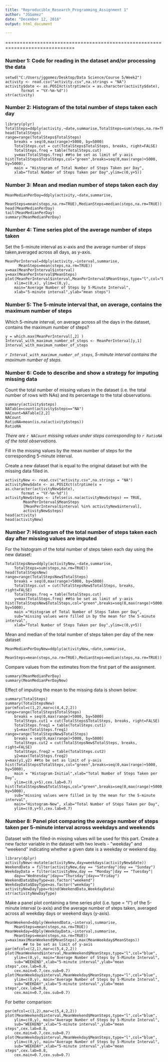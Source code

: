 ```yaml
---
title: "Reproducible_Research_Programming_Assignment 1"
author: "JGGomez"
date: "December 12, 2016"
output: html_document

---
```

==============================================================================

### Number 1: Code for reading in the dataset and/or processing the data


```{r, echo=TRUE}
setwd("C:/Users/jggomez/Desktop/Data Science/Course 5/Week2")
activity <- read.csv("activity.csv",na.strings = "NA")
activity$date <- as.POSIXct(strptime(x = as.character(activity$date),
       format = "%Y-%m-%d"))
str(activity)
```


### Number 2: Histogram of the total number of steps taken each day


```{r, echo=TRUE}
library(plyr)
TotalSteps=ddply(activity,~date,summarise,TotalSteps=sum(steps,na.rm=TRUE))
head(TotalSteps)
range=range(TotalSteps$TotalSteps)
	breaks = seq(0,max(range)+5000, by=5000)
	TotalSteps.cut = cut(TotalSteps$TotalSteps, breaks, right=FALSE)
	TotalSteps.freq = table(TotalSteps.cut)
	y=max(TotalSteps.freq) ##to be set as limit of y-axis
hist(TotalSteps$TotalSteps,col="green",breaks=seq(0,max(range)+5000, by=5000),
	main = "Histogram of Total Number of Steps Taken per Day",
	xlab="Total Number of Steps Taken per Day",ylim=c(0,y+5))
```



### Number 3: Mean and median number of steps taken each day


```{r, echo=TRUE}
MeanMedianPerDay=ddply(activity,~date,summarise, 
	MeanSteps=mean(steps,na.rm=TRUE),MedianSteps=median(steps,na.rm=TRUE))
head(MeanMedianPerDay)
tail(MeanMedianPerDay)
summary(MeanMedianPerDay)
```



### Number 4: Time series plot of the average number of steps taken


Set the 5-minute interval as x-axis and the average number of steps taken,averaged across all days, as y-axis.


```{r, echo=TRUE}
MeanPerInterval=ddply(activity,~interval,summarise,
	  MeanSteps=mean(steps,na.rm=TRUE))
x=max(MeanPerInterval$interval)
y=max(MeanPerInterval$MeanSteps)
plot(MeanPerInterval$interval,MeanPerInterval$MeanSteps,type="l",col="blue",
	xlim=c(0,x), ylim=c(0,y), 
	main="Average Number of Steps by 5-Minute Interval",
	xlab="5-minute interval",ylab="mean steps")
```



### Number 5: The 5-minute interval that, on average, contains the maximum number of steps


Which 5-minute interval, on average across all the days in the dataset, 
contains the maximum number of steps?


```{r, echo=TRUE}
y = which.max(MeanPerInterval[,2] )
Interval_with_maximum_number_of_steps <- MeanPerInterval[y,1]
Interval_with_maximum_number_of_steps
```


*`r Interval_with_maximum_number_of_steps`, 5-minute interval contains the maximum number of steps.*



### Number 6: Code to describe and show a strategy for imputing missing data


Count the total number of missing values in the dataset (i.e. the total number of rows with NAs) and its percentage to the total observations.


```{r, echo=TRUE}
summary(activity$steps)
NATable=count(activity$steps=="NA")
NACount=NATable[2,2]
NACount
RatioNA=mean(is.na(activity$steps))
RatioNA
```


*There are `r NACount` missing values under steps corresponding to `r RatioNA` of the total observations.*



Fill in the missing values by the mean number of steps for the corresponding 5-minute interval.


Create a new dataset that is equal to the original dataset but with the missing data filled in.


```{r, echo=TRUE}
activityNew <- read.csv("activity.csv",na.strings = "NA")
activityNew$date <- as.POSIXct(strptime(x = as.character(activityNew$date),
       format = "%Y-%m-%d"))
activityNew$steps <- ifelse(is.na(activityNew$steps) == TRUE, 
		MeanPerInterval$MeanSteps
		[MeanPerInterval$interval %in% activityNew$interval], 
		activityNew$steps)  
head(activity)
head(activityNew)
```



### Number 7: Histogram of the total number of steps taken each day after missing values are imputed


For the histogram of the total number of steps taken each day using the new dataset: 


```{r, echo=TRUE}
TotalStepsNew=ddply(activityNew,~date,summarise,
	TotalSteps=sum(steps,na.rm=TRUE))
head(TotalStepsNew)
range=range(TotalStepsNew$TotalSteps)
	breaks = seq(0,max(range)+5000, by=5000)
	TotalSteps.cut = cut(TotalStepsNew$TotalSteps, breaks, right=FALSE)
	TotalSteps.freq = table(TotalSteps.cut)
	y=max(TotalSteps.freq) ##to be set as limit of y-axis
hist(TotalStepsNew$TotalSteps,col="green",breaks=seq(0,max(range)+5000, by=5000),
	main ="Histogram of Total Number of Steps Taken per Day",
	sub="missing values were filled in by the mean for the 5-minute interval",
	xlab="Total Number of Steps Taken per Day",ylim=c(0,y+5))
```


Mean and median of the total number of steps taken per day of the new dataset 


```{r, echo=TRUE}
MeanMedianPerDayNew=ddply(activityNew,~date,summarise, 
	MeanSteps=mean(steps,na.rm=TRUE),MedianSteps=median(steps,na.rm=TRUE))
```


Compare values from the estimates from the first part of the assignment.


```{r, echo=TRUE}
summary(MeanMedianPerDay)
summary(MeanMedianPerDayNew)
```


Effect of imputing the mean to the missing data is shown below:


```{r, echo=TRUE}
summary(TotalSteps)
summary(TotalStepsNew)
par(mfcol=c(1,2),mar=c(4,4,2,2))
range=range(TotalSteps$TotalSteps)
	breaks = seq(0,max(range)+5000, by=5000)
	TotalSteps.cut1 = cut(TotalSteps$TotalSteps, breaks, right=FALSE)
	TotalSteps.freq1 = table(TotalSteps.cut1)
	y1=max(TotalSteps.freq1) 
range=range(TotalStepsNew$TotalSteps)
	breaks = seq(0,max(range)+5000, by=5000)
	TotalSteps.cut2 = cut(TotalStepsNew$TotalSteps, breaks, right=FALSE)
	TotalSteps.freq2 = table(TotalSteps.cut2)
	y2=max(TotalSteps.freq2) 
y=max(y1,y2) ##to be set as limit of y-axis
hist(TotalSteps$TotalSteps,col="green",breaks=seq(0,max(range)+5000, by=5000),
	main = "Histogram-Initial",xlab="Total Number of Steps Taken per Day",
	ylim=c(0,y+5),cex.lab=0.7)
hist(TotalStepsNew$TotalSteps,col="green",breaks=seq(0,max(range)+5000, by=5000),
	sub="missing values were filled in by the mean for the 5-minute interval",
	main="Histogram-New", xlab="Total Number of Steps Taken per Day",
	ylim=c(0,y+5),cex.lab=0.7)
```



### Number 8: Panel plot comparing the average number of steps taken per 5-minute interval across weekdays and weekends


Dataset with the filled-in missing values will be used for this part.
Create a new factor variable in the dataset with two levels - "weekday" and "weekend" indicating whether a given date is a weekday or weekend day.


```{r, echo=TRUE}
library(dplyr)
activityNew<-mutate(activityNew,day=weekdays(activityNew$date))
WeekendData = filter(activityNew,day == "Saturday"|day == "Sunday")
WeekdayData = filter(activityNew,day == "Monday"|day == "Tuesday"|
	day=="Wednesday"|day=="Thursday"|day=="Friday")
WeekendData$DayType=as.factor("weekend")
WeekdayData$DayType=as.factor("weekday")
activityNewDayType=rbind(WeekendData,WeekdayData)
str(activityNewDayType)
```


Make a panel plot containing a time series plot (i.e. type = "l") of the 5-minute interval (x-axis) and the average number of steps taken, averaged across all weekday days or weekend days (y-axis). 


```{r, echo=TRUE}
MeanWeekend=ddply(WeekendData,~interval,summarise,
	MeanSteps=mean(steps,na.rm=TRUE))
MeanWeekday=ddply(WeekdayData,~interval,summarise,
	MeanSteps=mean(steps,na.rm=TRUE))
y=max(max(MeanWeekend$MeanSteps),max(MeanWeekday$MeanSteps))
		## to be set as limit of y-axis
par(mfcol=c(2,1),mar=c(5,4,2,2))
plot(MeanWeekend$interval,MeanWeekend$MeanSteps,type="l",col="blue",
	ylim=c(0,y), main="Average Number of Steps by 5-Minute Interval",
	sub="WEEKEND",xlab="5-minute interval",ylab="mean steps",cex.lab=0.8,
	cex.main=0.7,cex.sub=0.7)
plot(MeanWeekday$interval,MeanWeekday$MeanSteps,type="l",col="blue",
	ylim=c(0,y), main="Average Number of Steps by 5-Minute Interval",
	sub="WEEKDAY",xlab="5-minute interval",ylab="mean steps",cex.lab=0.8,
	cex.main=0.7,cex.sub=0.7)
```


For better comparison:


```{r, echo=TRUE}
par(mfcol=c(1,2),mar=c(5,4,2,2))
plot(MeanWeekend$interval,MeanWeekend$MeanSteps,type="l",col="blue",
	ylim=c(0,y), main="Average Number of Steps by 5-Minute Interval",
	sub="WEEKEND",xlab="5-minute interval",ylab="mean steps",cex.lab=0.8,
	cex.main=0.7,cex.sub=0.7)
plot(MeanWeekday$interval,MeanWeekday$MeanSteps,type="l",col="blue",
	ylim=c(0,y), main="Average Number of Steps by 5-Minute Interval",
	sub="WEEKDAY",xlab="5-minute interval",ylab="mean steps",cex.lab=0.8,
	cex.main=0.7,cex.sub=0.7)
```